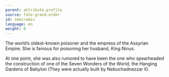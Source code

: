 ```yaml
---
parent: attribute.profile
source: fate-grand-order
id: semiramis
language: en
weight: 0
---
```


The world’s oldest-known poisoner and the empress of the Assyrian Empire. She is famous for poisoning her husband, King Ninus.

At one point, she was also rumored to have been the one who spearheaded the construction of one of the Seven Wonders of the World, the Hanging Gardens of Babylon (They were actually built by Nebuchadnezzar II).

